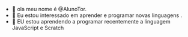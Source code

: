 - 👋 ola meu nome é @AlunoTor.
- 👀 Eu estou interessado em aprender e programar novas linguagens .
- 🌱 EU estou aprendendo a programar recentemente a linguagem JavaScript e Scratch
